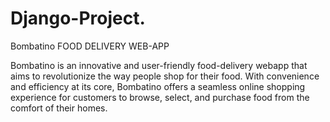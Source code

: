 # Django-Project.

Bombatino
FOOD DELIVERY WEB-APP

Bombatino is an innovative and user-friendly food-delivery 
webapp that aims to revolutionize the way
people shop for their food. With convenience
and efficiency at its core, Bombatino offers a seamless
online shopping experience for customers to browse,
select, and purchase food from the comfort of their
homes. 
